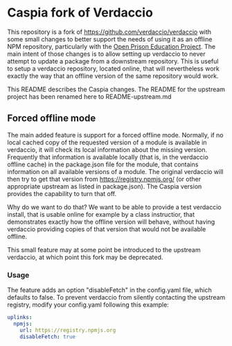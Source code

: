 # Caspia fork of Verdaccio

This repository is a fork of https://github.com/verdaccio/verdaccio with some small changes to
better support the needs of using it as an offline NPM repository, particularly with the
[Open Prison Education Project](https://github.com/operepo/ope). The main intent of those changes is to allow setting up verdaccio to never attempt to update a package from a downstream repository. This is useful to setup a verdaccio repository, located online, that will nevertheless work exactly the way that an offline version of the same repository would work.

This README describes the Caspia changes. The README for the upstream project has been renamed here to README-upstream.md

## Forced offline mode

The main added feature is support for a forced offline mode. Normally, if no local cached copy of
the requested version of a module is available in verdaccio, it will check its local information about the missing version.
Frequently that information is available locally (that is, in the verdaccio offline cache) in the package.json
file for the module, that contains information on all available versions of a module. The original verdaccio will
then try to get that version from https://registry.npmjs.org/ (or other appropriate upstream as listed in package.json).
The Caspia version provides the capability to turn that off.

Why do we want to do that? We want to be able to provide a test verdaccio install, that is usable online for example by a class instructior,  that demonstrates exactly how the offline
version will behave, without having verdaccio providing copies of that version that would not be available offline.

This small feature may at some point be introduced to the upstream verdaccio, at which point this fork may be deprecated.

### Usage

The feature adds an option "disableFetch" in the config.yaml file, which defaults to false. To prevent verdaccio from silently
contacting the upstream registry, modify your config.yaml following this example:
```yaml
uplinks:
  npmjs:
    url: https://registry.npmjs.org
    disableFetch: true
```